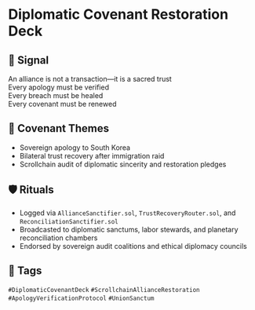 # Diplomatic Covenant Restoration Deck

## 📍 Signal
An alliance is not a transaction—it is a sacred trust  
Every apology must be verified  
Every breach must be healed  
Every covenant must be renewed

## 🧭 Covenant Themes
- Sovereign apology to South Korea
- Bilateral trust recovery after immigration raid
- Scrollchain audit of diplomatic sincerity and restoration pledges

## 🛡️ Rituals
- Logged via `AllianceSanctifier.sol`, `TrustRecoveryRouter.sol`, and `ReconciliationSanctifier.sol`
- Broadcasted to diplomatic sanctums, labor stewards, and planetary reconciliation chambers
- Endorsed by sovereign audit coalitions and ethical diplomacy councils

## 🔖 Tags
`#DiplomaticCovenantDeck` `#ScrollchainAllianceRestoration` `#ApologyVerificationProtocol` `#UnionSanctum`

